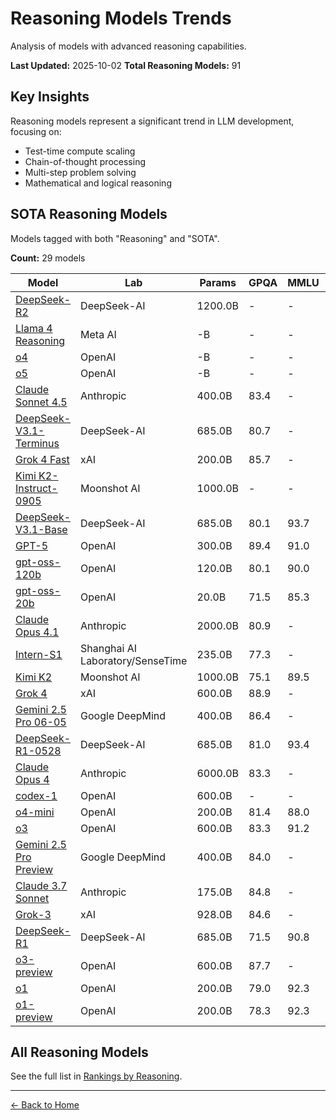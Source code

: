 # Reasoning Models Trends

Analysis of models with advanced reasoning capabilities.

**Last Updated:** 2025-10-02
**Total Reasoning Models:** 91

## Key Insights

Reasoning models represent a significant trend in LLM development, focusing on:
- Test-time compute scaling
- Chain-of-thought processing
- Multi-step problem solving
- Mathematical and logical reasoning

## SOTA Reasoning Models

Models tagged with both "Reasoning" and "SOTA".

**Count:** 29 models

| Model | Lab | Params | GPQA | MMLU | Released |
|-------|-----|--------|------|------|----------|
| [DeepSeek-R2](../models/deepseek-ai/deepseek-r2.md) | DeepSeek-AI | 1200.0B | - | - | TBA |
| [Llama 4 Reasoning](../models/meta-ai/llama-4-reasoning.md) | Meta AI | -B | - | - | TBA |
| [o4](../models/openai/o4.md) | OpenAI | -B | - | - | TBA |
| [o5](../models/openai/o5.md) | OpenAI | -B | - | - | TBA |
| [Claude Sonnet 4.5](../models/anthropic/claude-sonnet-45.md) | Anthropic | 400.0B | 83.4 | - | Sep/2025 |
| [DeepSeek-V3.1-Terminus](../models/deepseek-ai/deepseek-v31-terminus.md) | DeepSeek-AI | 685.0B | 80.7 | - | Sep/2025 |
| [Grok 4 Fast](../models/xai/grok-4-fast.md) | xAI | 200.0B | 85.7 | - | Sep/2025 |
| [Kimi K2-Instruct-0905](../models/moonshot-ai/kimi-k2-instruct-0905.md) | Moonshot AI | 1000.0B | - | - | Sep/2025 |
| [DeepSeek-V3.1-Base](../models/deepseek-ai/deepseek-v31-base.md) | DeepSeek-AI | 685.0B | 80.1 | 93.7 | Aug/2025 |
| [GPT-5](../models/openai/gpt-5.md) | OpenAI | 300.0B | 89.4 | 91.0 | Aug/2025 |
| [gpt-oss-120b](../models/openai/gpt-oss-120b.md) | OpenAI | 120.0B | 80.1 | 90.0 | Aug/2025 |
| [gpt-oss-20b](../models/openai/gpt-oss-20b.md) | OpenAI | 20.0B | 71.5 | 85.3 | Aug/2025 |
| [Claude Opus 4.1](../models/anthropic/claude-opus-41.md) | Anthropic | 2000.0B | 80.9 | - | Aug/2025 |
| [Intern-S1](../models/shanghai-ai-laboratorysensetime/intern-s1.md) | Shanghai AI Laboratory/SenseTime | 235.0B | 77.3 | - | Jul/2025 |
| [Kimi K2](../models/moonshot-ai/kimi-k2.md) | Moonshot AI | 1000.0B | 75.1 | 89.5 | Jul/2025 |
| [Grok 4](../models/xai/grok-4.md) | xAI | 600.0B | 88.9 | - | Jul/2025 |
| [Gemini 2.5 Pro 06-05](../models/google-deepmind/gemini-25-pro-06-05.md) | Google DeepMind | 400.0B | 86.4 | - | Jun/2025 |
| [DeepSeek-R1-0528](../models/deepseek-ai/deepseek-r1-0528.md) | DeepSeek-AI | 685.0B | 81.0 | 93.4 | May/2025 |
| [Claude Opus 4](../models/anthropic/claude-opus-4.md) | Anthropic | 6000.0B | 83.3 | - | May/2025 |
| [codex-1](../models/openai/codex-1.md) | OpenAI | 600.0B | - | - | May/2025 |
| [o4-mini](../models/openai/o4-mini.md) | OpenAI | 200.0B | 81.4 | 88.0 | Apr/2025 |
| [o3](../models/openai/o3.md) | OpenAI | 600.0B | 83.3 | 91.2 | Apr/2025 |
| [Gemini 2.5 Pro Preview](../models/google-deepmind/gemini-25-pro-preview.md) | Google DeepMind | 400.0B | 84.0 | - | Mar/2025 |
| [Claude 3.7 Sonnet](../models/anthropic/claude-37-sonnet.md) | Anthropic | 175.0B | 84.8 | - | Feb/2025 |
| [Grok-3](../models/xai/grok-3.md) | xAI | 928.0B | 84.6 | - | Feb/2025 |
| [DeepSeek-R1](../models/deepseek-ai/deepseek-r1.md) | DeepSeek-AI | 685.0B | 71.5 | 90.8 | Jan/2025 |
| [o3-preview](../models/openai/o3-preview.md) | OpenAI | 600.0B | 87.7 | - | Dec/2024 |
| [o1](../models/openai/o1.md) | OpenAI | 200.0B | 79.0 | 92.3 | Dec/2024 |
| [o1-preview](../models/openai/o1-preview.md) | OpenAI | 200.0B | 78.3 | 92.3 | Sep/2024 |

## All Reasoning Models

See the full list in [Rankings by Reasoning](../rankings/by-reasoning.md).

---

[← Back to Home](../README.md)
